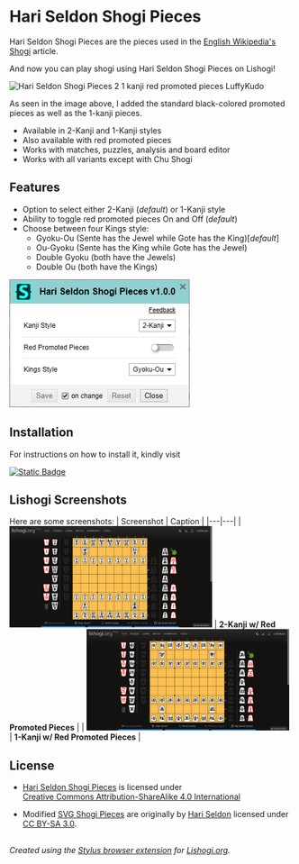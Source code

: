# Hari Seldon Shogi Pieces
Hari Seldon Shogi Pieces are the pieces used in the [English Wikipedia's Shogi](https://en.wikipedia.org/wiki/Shogi) article.

And now you can play shogi using Hari Seldon Shogi Pieces on Lishogi!

<img src="https://luffykudo.wordpress.com/wp-content/uploads/2024/07/hari-seldon-shogi-pieces-1.png" alt="Hari Seldon Shogi Pieces 2 1 kanji red promoted pieces LuffyKudo" width="720"/>

As seen in the image above, I added the standard black-colored promoted pieces as well as the 1-kanji pieces.

- Available in 2-Kanji and 1-Kanji styles
- Also available with red promoted pieces
- Works with matches, puzzles, analysis and board editor
- Works with all variants except with Chu Shogi 

## Features
- Option to select either 2-Kanji (_default_) or 1-Kanji style
- Ability to toggle red promoted pieces On and Off (_default_)
- Choose between four Kings style:
  - Gyoku-Ou (Sente has the Jewel while Gote has the King)[_default_]
  - Ou-Gyoku (Sente has the King while Gote has the Jewel)
  - Double Gyoku (both have the Jewels)
  - Double Ou (both have the Kings)
 
![hari seldon shogi pieces stylus option LuffyKudo](https://raw.githubusercontent.com/LuffyKudo/Shogi-Themes/main/Hari%20Seldon%20Shogi%20Pieces/Screenshots/Settings.png)

## Installation

For instructions on how to install it, kindly visit

[![Static Badge](https://img.shields.io/badge/How_to_Install-Hari_Seldon_Shogi_Pieces-blue?logo=wordpress)](https://luffykudo.wordpress.com/2024/07/27/hari-seldon-shogi-pieces/#installation-instructions)

 ## Lishogi Screenshots
Here are some screenshots:
| Screenshot | Caption |
|---|---|
| <img src="https://raw.githubusercontent.com/LuffyKudo/Shogi-Themes/main/Hari%20Seldon%20Shogi%20Pieces/Screenshots/Lishogi%202-Kanji%20Red.png" alt="Hari Seldon shogi 2-kanji red promoted pieces Lishogi screenshot LuffyKudo" width="360"/> | **2-Kanji w/ Red Promoted Pieces** |
| <img src="https://raw.githubusercontent.com/LuffyKudo/Shogi-Themes/main/Hari%20Seldon%20Shogi%20Pieces/Screenshots/Lishogi%201-Kanji%20Red.png" alt="Hari Seldon shogi 1-kanji red promoted pieces Lishogi screenshot LuffyKudo" width="360"/> | **1-Kanji w/ Red Promoted Pieces** |

## License
- <p xmlns:cc="http://creativecommons.org/ns#" ><a href="https://luffykudo.wordpress.com/2024/07/27/hari-seldon-shogi-pieces/">Hari Seldon Shogi Pieces</a> is licensed under <a href="https://creativecommons.org/licenses/by-sa/4.0/?ref=chooser-v1" target="_blank" rel="license noopener noreferrer" style="display:inline-block;">Creative Commons Attribution-ShareAlike 4.0 International<img style="height:22px!important;margin-left:3px;vertical-align:text-bottom;" src="https://mirrors.creativecommons.org/presskit/icons/cc.svg?ref=chooser-v1" alt=""><img style="height:22px!important;margin-left:3px;vertical-align:text-bottom;" src="https://mirrors.creativecommons.org/presskit/icons/by.svg?ref=chooser-v1" alt=""><img style="height:22px!important;margin-left:3px;vertical-align:text-bottom;" src="https://mirrors.creativecommons.org/presskit/icons/sa.svg?ref=chooser-v1" alt=""></a></p>

- Modified [SVG Shogi Pieces](https://commons.wikimedia.org/wiki/Category:Hari_Seldon_SVG_Shogi_Pieces) are originally by [Hari Seldon](https://commons.wikimedia.org/wiki/User:Hari_Seldon) licensed under [CC BY-SA 3.0](https://creativecommons.org/licenses/by-sa/3.0/deed.en).

## 
*Created using the [Stylus browser extension](https://add0n.com/stylus.html) for [Lishogi.org](https://lishogi.org).*

